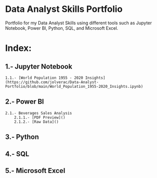 # Data Analyst Skills Portfolio
Portfolio for my Data Analyst Skills using different tools such as Jupyter Notebook, Power BI, Python, SQL, and Microsoft Excel.

# Index:

## 1.- Jupyter Notebook

    1.1.- [World Population 1955 - 2020 Insights](https://github.com/jolverac/Data-Analyst-Portfolio/blob/main/World_Population_1955-2020_Insights.ipynb)    
    
## 2.- Power BI

    2.1.- Beverages Sales Analysis
        2.1.1.- [PDF Preview]()
        2.1.2.- [Raw Data]()

## 3.- Python

## 4.- SQL

## 5.- Microsoft Excel
